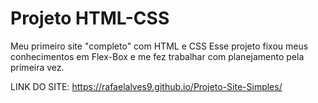 # Projeto HTML-CSS
Meu primeiro site "completo" com HTML e CSS
Esse projeto fixou meus conhecimentos em Flex-Box e me fez trabalhar com planejamento pela primeira vez.

LINK DO SITE: https://rafaelalves9.github.io/Projeto-Site-Simples/
